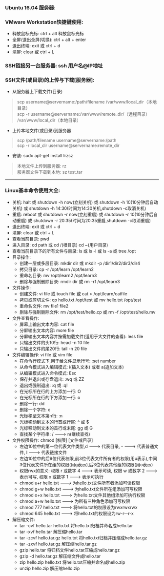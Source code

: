 ### Ubuntu 16.04 服务器:
### VMware Workstation快捷键使用:
- 释放鼠标光标: ctrl + alt 释放鼠标光标
- 全屏/退出全屏(切换): ctrl + alt + enter 
- 退出终端: exit 或 ctrl + d
- 清屏: clear 或 ctrl + L


### SSH链接另一台服务器:  ssh 用户名@IP地址

### SSH文件(或目录)的上传与下载[服务器]:
- 从服务器上下载文件(目录)
> scp username@servername:/path/filename /var/www/local_dir（本地目录）  
> scp -r username@servername:/var/www/remote_dir/（远程目录） /var/www/local_dir（本地目录）  
- 上传本地文件(或目录)到服务器
> scp /path/filename username@servername:/path  
> scp -r local_dir username@servername:remote_dir  

- 安装: sudo apt-get install lrzsz
> 本地文件上传到服务器: rz  
> 服务器文件下载到本地: sz test.tar  


*************************************************************************************************************
### Linux基本命令使用大全:
- 关机: halt 或 shutdown -h now(立刻关机) 或 shutdown -h 10(10分钟后自动关机) 或 shutdown -h 14:30(时间为14:30关机,shutdown -c取消关机)
- 重启: reboot 或 shutdown -r now(立刻重启) 或 shutdown -r 10(10分钟后自动重启) 或 shutdown -r 20:35(时间为20:35重启,shutdown -c取消重启)
- 退出终端: exit 或 ctrl + d
- 清屏: clear 或 ctrl + L
- 查看当前目录: pwd
- 进入目录: cd path 或 cd /(根目录) cd ~(用户目录)
- 查看当前目录下的所有文件与目录: ls 或 ls -l 或 ls -a 或 tree  /opt
- 目录操作: 
    - 创建一层或多层目录: mkdir dir 或 mkdir -p /dir1/dir2/dir3/dir4
    - 拷贝目录: cp -r /opt/learn /opt/learn2
    - 重命名目录: mv /opt/learn2 /opt/learn3   
    - 删除与强制删除目录: rmdir dir 或 rm -rf /opt/learn3
- 文件操作: 
    - 创建文件: vi file 或 touch file 或 cat > /opt/learn/catfile
    - 拷贝或剪切文件: cp hello.txt /opt/test 或 mv hello.txt /opt/test
    - 重命名文件: mv file1 file2
    - 删除与强制删除文件: rm /opt/test/hello.cp 或 rm -f /opt/test/hello.mv
- 文件查看操作:
    - 屏幕上输出文本内容: cat file
    - 分屏输出文本内容: more file
    - 分屏输出文本内容并按需加载文件(适用于大文件的查看): less file
    - 只输出文件的头10行: head -n 10 file
    - 只输出文件的尾20行: tail -n 20 file    
- 文件编辑操作: vi file 或 vim file 
    - 在命令行模式下,用于给文件显示行号: :set number
    - 从命令模式进入编辑模式: i(插入文本) 或者 a(追加文本)
    - 从编辑模式进入命令模式: Esc
    - 保存并退出或存盘退出: :wq 或 ZZ
    - 退出或强制退出: :q 或 :q!
    - 在光标所在行的上方添加一行: O
    - 在光标所在行的下方添加一行: o
    - 删除一行: dd
    - 删除一个字符: x
    - 光标移至文本第n行: :n
    - 光标移动到文本的行首或行尾: ^ 或 $ 
    - 光标移动到文本的首行或末尾: gg 或 G
    - 查找某个字符串: / ---> n(继续查找)
- 文件权限操作: chmod [权限] [文件或目录]
    - 左边10位中的第一位代表文件类型,d ---> 代表目录, -  ---> 代表普通文件, l  ---> 代表链接文件  
    - 左边10位中的后9位代表权限,前3位代表文件所有者的权限(用u表示),中间3位代表文件所在组的权限(用g表示),后3位代表其他组的权限(用o表示)  
    - 权限rwx的意义: 权限 r 或数字 4 ---> 表示可读, 权限 w 或数字 2 ---> 表示可写, 权限 x 或数字 1 ---> 表示可执行  
    - chmod u+r hello.txt ---> 为hello.txt文件所有者添加可读权限
    - chmod g+w hello.txt ---> 为hello.txt文件所在组添加可写权限
    - chmod o+x hello.txt ---> 为hello.txt文件其他组添加可执行权限
    - chmod a+w hello.txt ---> 为所有三种角色添加可写权限
    - chmod 777 hello.txt ---> 将hello.txt的权限设为rwxrwxrwx
    - chmod 645 hello.txt ---> 将hello.txt的权限设为rw-r--r-x
- 解压缩文件:         
    - tar -cvf hello.tar hello.txt      将hello.txt归档并命名成hello.tar
    - tar -xvf hello.tar                解压缩hello.tar
    - tar -zcvf hello.tar.gz hello.txt  将hello.txt归档并压缩成hello.tar.gz
    - tar -zxvf hello.tar.gz            解压缩hello.tar.gz
    - gzip hello.tar                    将归档文件hello.tar压缩成hello.tar.gz
    - gzip -d hello.tar.gz              解压缩文件成hello.tar
    - zip hello.zip hello.txt           将hello.txt压缩并命名成hello.zip
    - unzip hello.zip                   解压缩hello.zip





